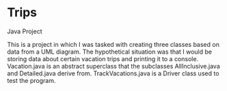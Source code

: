 # Trips

Java Project

This is a project in which I was tasked with creating three classes based on data from a UML diagram. 
The hypothetical situation was that I would be storing data about certain vacation trips and printing it to a console. 
Vacation.java is an abstract superclass that the subclasses AllInclusive.java and Detailed.java derive from. 
TrackVacations.java is a Driver class used to test the program.
